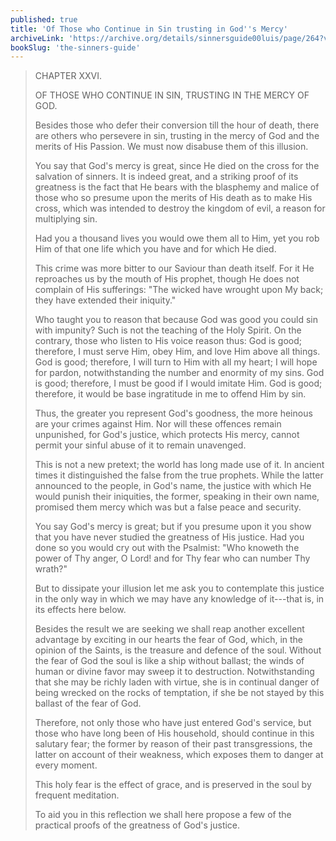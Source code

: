 ```yaml
---
published: true
title: 'Of Those who Continue in Sin trusting in God''s Mercy'
archiveLink: 'https://archive.org/details/sinnersguide00luis/page/264?view=theater'
bookSlug: 'the-sinners-guide'
---
```


> CHAPTER XXVI.
>
> OF THOSE WHO CONTINUE IN SIN, TRUSTING IN THE MERCY OF GOD.
>
> Besides those who defer their conversion till the hour of death, there are others who persevere in sin, trusting in the mercy of God and the merits of His Passion. We must now disabuse them of this illusion.
>
> You say that God's mercy is great, since He died on the cross for the salvation of sinners. It is indeed great, and a striking proof of its greatness is the fact that He bears with the blasphemy and malice of those who so presume upon the merits of His death as to make His cross, which was intended to destroy the kingdom of evil, a reason for multiplying sin.
>
> Had you a thousand lives you would owe them all to Him, yet you rob Him of that one life which you have and for which He died.
>
> This crime was more bitter to our Saviour than death itself. For it He reproaches us by the mouth of His prophet, though He does not complain of His sufferings: "The wicked have wrought upon My back; they have extended their iniquity."
>
> Who taught you to reason that because God was good you could sin with impunity? Such is not the teaching of the Holy Spirit. On the contrary, those who listen to His voice reason thus: God is good; therefore, I must serve Him, obey Him, and love Him above all things. God is good; therefore, I will turn to Him with all my heart; I will hope for pardon, notwithstanding the number and enormity of my sins. God is good; therefore, I must be good if I would imitate Him. God is good; therefore, it would be base ingratitude in me to offend Him by sin.
>
> Thus, the greater you represent God's goodness, the more heinous are your crimes against Him. Nor will these offences remain unpunished, for God's justice, which protects His mercy, cannot permit your sinful abuse of it to remain unavenged.
>
> This is not a new pretext; the world has long made use of it. In ancient times it distinguished the false from the true prophets. While the latter announced to the people, in God's name, the justice with which He would punish their iniquities, the former, speaking in their own name, promised them mercy which was but a false peace and security.
>
> You say God's mercy is great; but if you presume upon it you show that you have never studied the greatness of His justice. Had you done so you would cry out with the Psalmist: "Who knoweth the power of Thy anger, O Lord! and for Thy fear who can number Thy wrath?"
>
> But to dissipate your illusion let me ask you to contemplate this justice in the only way in which we may have any knowledge of it---that is, in its effects here below.
>
> Besides the result we are seeking we shall reap another excellent advantage by exciting in our hearts the fear of God, which, in the opinion of the Saints, is the treasure and defence of the soul. Without the fear of God the soul is like a ship without ballast; the winds of human or divine favor may sweep it to destruction. Notwithstanding that she may be richly laden with virtue, she is in continual danger of being wrecked on the rocks of temptation, if she be not stayed by this ballast of the fear of God.
>
> Therefore, not only those who have just entered God's service, but those who have long been of His household, should continue in this salutary fear; the former by reason of their past transgressions, the latter on account of their weakness, which exposes them to danger at every moment.
>
> This holy fear is the effect of grace, and is preserved in the soul by frequent meditation.
>
> To aid you in this reflection we shall here propose a few of the practical proofs of the greatness of God's justice.
